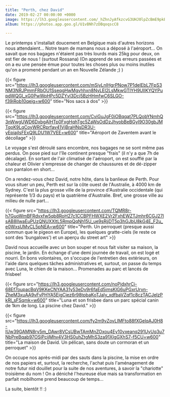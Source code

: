```yaml
---
title: "Perth, chez David"
date: 2019-02-27 00:00:00 +0000
image: https://lh3.googleusercontent.com/_hZhnJyAfkzcvG3UHJ0lpZcBmE9pkEGijrljB7urbjSlkys31sR7Rx7bvBDKzYYHS0_jp3yIy3VHxmGZNtVorymb938Lsx8Wuetj9ZuOwynnnB_P8nh2LAmreMk4gwAzQb5nMyfzm_c=w600
album: https://photos.app.goo.gl/U1vBNh7zDBqoqscC8

---
```

Le printemps s'installait doucement en Belgique mais d'autres horizons nous attendaient... Notre team de mamans nous a déposé à l'aéroport... On savait que nos bagages n'étaient pas très lourds mais 25kg pour deux, on est fier de nous ! (surtout Rossana) (On apprend de ses erreurs passées et on a eu une pensée émue pour toutes les choses plus ou moins inutiles qu'on a promené pendant un an en Nouvelle Zélande ;) )

{{< figure src="https://lh3.googleusercontent.com/mSjyLnlHgrPNow7P1delEbL7FpS3NM3NRJPmmFRbOU1SseqgHwMgvhhxn8NyLEI2LsMkwGTIYH9UIlKYQYPupdWQGI_xG0PwWpHPc5DZYvl3Dcj5BzHHmfwC6SLGO-f39iRob10qeig=w600" title="Nos sacs à dos" >}}

{{< figure src="https://lh3.googleusercontent.com/CviGuJgF0iOBqqat7PLQobYNmhQ3nWwgUWD6DxbgAlHTp0FxgHqhTgc5ZaWsOdDzJhyobBeBGyI9O30gbJMTqoK9LqCoyWRCRprfav41VjBraHNsDR3U-yEpiajIsFExQ9LDU1W7VEE=w600" title="Aéroport de Zaventem avant le décollage" >}}

Le voyage s'est déroulé sans encombre, nos bagages ne se sont même pas perdus. On pose pied sur l'île continent presque "frais" (il n'y a que 7h de décalage). En sortant de l'air climatisé de l'aéroport, on est soufflé par la chaleur et Olivier s'empresse de changer de chaussures et de dé-zipper son pantalon en short...

On a rendez-vous chez David, notre hôte, dans la banlieue de Perth. Pour vous situer un peu, Perth est sur la côte ouest de l'Australie, à 4000 km de Sydney. C'est la plus grosse ville de la province d'Australie occidentale (qui représente 1/3 du pays) et la quatrième d'Australie. Bref, une grosse ville au milieu de nulle part...

{{< figure src="https://lh3.googleusercontent.com/TQMR8r-h7GuoWmBFRdvxfw5qb8RoH27c1CCBPFHWXE2Vr2FxhEWZTJmhr6CGJ27lsAB8IIwaEuPUzQNUXXltL5RmpQqNh15U_ue9sRjjDT5p3hGJbU8kG4E_F2u_e0WxsUMvCL5pNEA=w600" title="Perth. Un perroquet (presque aussi commun que le pigeon en Europe), les quelques gratte-ciels (le reste ce sont des 'bungalows') et un aperçu du street art" >}}

David nous accueille avec un bon souper et nous fait visiter sa maison, la piscine, le jardin. En échange d'une demi journée de travail, on est logé et nourri. En bons volontaires, on s'occupe de l'entretien des extérieurs, on l'aide dans quelques tâches administratives et, surtout, on passe du temps avec Luna, le chien de la maison... Promenades au parc et lancés de frisbee!

{{< figure src="https://lh3.googleusercontent.com/noPidxhrCi-68Ef7oupacBqV9KKeCNYAA31y53eDv9r6faEd5imsKlG6uPGxrUrvn-ZheM3xuAA9vFvPHYA5EjgCjez6r98tpbaKoTJaIy_xdfbaVZqf1c8czTACJeIzPkRl_sFSqmk=w600" title="Luna et son frisbee dans un parc spécial canin de 1km de long. La piscine chez David." >}}

{{< figure src="https://lh3.googleusercontent.com/fy2m9vZovLIMFto88fXGelqAJ0H8-IUw39GAMN8ry5m_DAwr8VCsUBwTAmMnZOxou4Ey10vxeanq291UyUq3u7NbPreBqab97OSiPcijMhv4V3HS0uhZtgMhS3za91XIgGXhS7-f5CU=w600" title="La maison de David. Un pélican, sans doute un cormoran et un perroquet" >}}

On occupe nos après-midi par des sauts dans la piscine, la mise en ordre de nos papiers et, surtout, la recherche, l'achat puis l'aménagement de notre futur nid douillet pour la suite de nos aventures, à savoir la "chariotte" troisième du nom ! On a déniché l'heureuse élue mais sa transformation en parfait mobilhome prend beaucoup de temps...

La suite, bientôt !! :)
